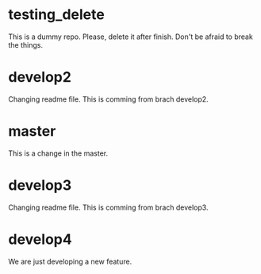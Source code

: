 # testing_delete
This is a dummy repo. Please, delete it after finish.
Don't be afraid to break the things.

# develop2
Changing readme file. This is comming from brach develop2.

# master
This is a change in the master.

# develop3
Changing readme file. This is comming from brach develop3.

# develop4
We are just developing a new feature.